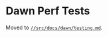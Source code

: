 # Dawn Perf Tests
Moved to [`//src/docs/dawn/testing.md`](https://dawn.googlesource.com/dawn/+/refs/heads/main/docs/dawn/testing.md).
